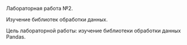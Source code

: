 Лабораторная работа №2.

Изучение библиотек обработки данных.

Цель лабораторной работы: изучение библиотеки обработки данных Pandas.
